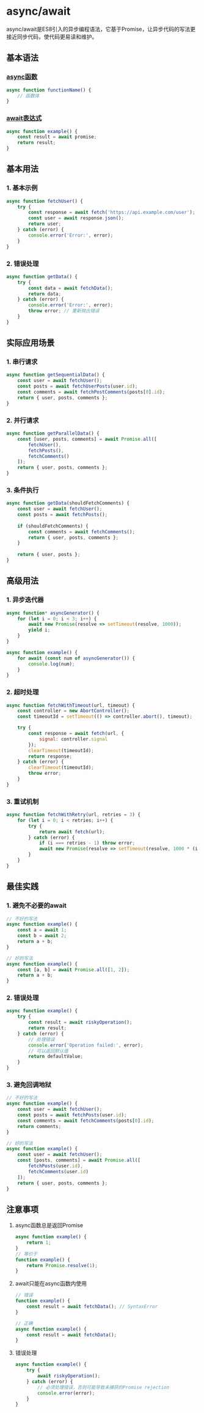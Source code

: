 # async/await

async/await是ES8引入的异步编程语法，它基于Promise，让异步代码的写法更接近同步代码，使代码更易读和维护。

## 基本语法

### [async函数](https://developer.mozilla.org/zh-CN/docs/Web/JavaScript/Reference/Statements/async_function)

```javascript
async function functionName() {
    // 函数体
}
```

### [await表达式](https://developer.mozilla.org/zh-CN/docs/Web/JavaScript/Reference/Operators/await)

```javascript
async function example() {
    const result = await promise;
    return result;
}
```

## 基本用法

### 1. 基本示例

```javascript
async function fetchUser() {
    try {
        const response = await fetch('https://api.example.com/user');
        const user = await response.json();
        return user;
    } catch (error) {
        console.error('Error:', error);
    }
}
```

### 2. 错误处理

```javascript
async function getData() {
    try {
        const data = await fetchData();
        return data;
    } catch (error) {
        console.error('Error:', error);
        throw error; // 重新抛出错误
    }
}
```

## 实际应用场景

### 1. 串行请求

```javascript
async function getSequentialData() {
    const user = await fetchUser();
    const posts = await fetchUserPosts(user.id);
    const comments = await fetchPostComments(posts[0].id);
    return { user, posts, comments };
}
```

### 2. 并行请求

```javascript
async function getParallelData() {
    const [user, posts, comments] = await Promise.all([
        fetchUser(),
        fetchPosts(),
        fetchComments()
    ]);
    return { user, posts, comments };
}
```

### 3. 条件执行

```javascript
async function getData(shouldFetchComments) {
    const user = await fetchUser();
    const posts = await fetchPosts();
    
    if (shouldFetchComments) {
        const comments = await fetchComments();
        return { user, posts, comments };
    }
    
    return { user, posts };
}
```

## 高级用法

### 1. 异步迭代器

```javascript
async function* asyncGenerator() {
    for (let i = 0; i < 3; i++) {
        await new Promise(resolve => setTimeout(resolve, 1000));
        yield i;
    }
}

async function example() {
    for await (const num of asyncGenerator()) {
        console.log(num);
    }
}
```

### 2. 超时处理

```javascript
async function fetchWithTimeout(url, timeout) {
    const controller = new AbortController();
    const timeoutId = setTimeout(() => controller.abort(), timeout);

    try {
        const response = await fetch(url, {
            signal: controller.signal
        });
        clearTimeout(timeoutId);
        return response;
    } catch (error) {
        clearTimeout(timeoutId);
        throw error;
    }
}
```

### 3. 重试机制

```javascript
async function fetchWithRetry(url, retries = 3) {
    for (let i = 0; i < retries; i++) {
        try {
            return await fetch(url);
        } catch (error) {
            if (i === retries - 1) throw error;
            await new Promise(resolve => setTimeout(resolve, 1000 * (i + 1)));
        }
    }
}
```

## 最佳实践

### 1. 避免不必要的await

```javascript
// 不好的写法
async function example() {
    const a = await 1;
    const b = await 2;
    return a + b;
}

// 好的写法
async function example() {
    const [a, b] = await Promise.all([1, 2]);
    return a + b;
}
```

### 2. 错误处理

```javascript
async function example() {
    try {
        const result = await riskyOperation();
        return result;
    } catch (error) {
        // 处理错误
        console.error('Operation failed:', error);
        // 可以返回默认值
        return defaultValue;
    }
}
```

### 3. 避免回调地狱

```javascript
// 不好的写法
async function example() {
    const user = await fetchUser();
    const posts = await fetchPosts(user.id);
    const comments = await fetchComments(posts[0].id);
    return comments;
}

// 好的写法
async function example() {
    const user = await fetchUser();
    const [posts, comments] = await Promise.all([
        fetchPosts(user.id),
        fetchComments(user.id)
    ]);
    return { user, posts, comments };
}
```

## 注意事项

1. async函数总是返回Promise

    ```javascript
    async function example() {
        return 1;
    }
    // 等价于
    function example() {
        return Promise.resolve(1);
    }
    ```

2. await只能在async函数内使用

    ```javascript
    // 错误
    function example() {
        const result = await fetchData(); // SyntaxError
    }

    // 正确
    async function example() {
        const result = await fetchData();
    }
    ```

3. 错误处理

    ```javascript
    async function example() {
        try {
            await riskyOperation();
        } catch (error) {
            // 必须处理错误，否则可能导致未捕获的Promise rejection
            console.error(error);
        }
    }
    ```

